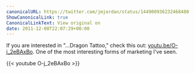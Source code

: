 ```yaml
---
canonicalURL: https://twitter.com/jmjordan/status/144900936232468480
ShowCanonicalLink: true
CanonicalLinkText: View original on
date: 2011-12-08T22:07:29+00:00
---
```

If you are interested in "…Dragon Tattoo," check this out: [youtu.be/O-j_2eBAxBo](http://youtu.be/O-j_2eBAxBo). One of the most interesting forms of marketing I've seen.

{{< youtube O-j_2eBAxBo >}}